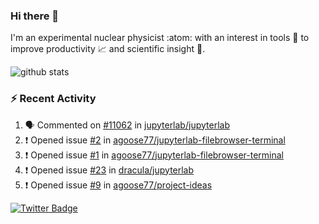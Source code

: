 ### Hi there 👋 

I'm an experimental nuclear physicist :atom: with an interest in tools :wrench: to improve productivity :chart_with_upwards_trend: and scientific insight :telescope:.

![github stats](https://github-readme-stats.vercel.app/api?username=agoose77&show_icons=true&hide_rank=true&hide_title=true&bg_color=30,e76445,904e95&text_color=efe3ec&icon_color=efe3ec)
<!--
**agoose77/agoose77** is a ✨ _special_ ✨ repository because its `README.md` (this file) appears on your GitHub profile.

Here are some ideas to get you started:

- 🔭 I’m currently working on ...
- 🌱 I’m currently learning ...
- 👯 I’m looking to collaborate on ...
- 🤔 I’m looking for help with ...
- 💬 Ask me about ...
- 📫 How to reach me: ...
- 😄 Pronouns: ...
- ⚡ Fun fact: ...
-->

### :zap: Recent Activity
<!--START_SECTION:activity-->
1. 🗣 Commented on [#11062](https://github.com/jupyterlab/jupyterlab/issues/11062) in [jupyterlab/jupyterlab](https://github.com/jupyterlab/jupyterlab)
2. ❗️ Opened issue [#2](https://github.com/agoose77/jupyterlab-filebrowser-terminal/issues/2) in [agoose77/jupyterlab-filebrowser-terminal](https://github.com/agoose77/jupyterlab-filebrowser-terminal)
3. ❗️ Opened issue [#1](https://github.com/agoose77/jupyterlab-filebrowser-terminal/issues/1) in [agoose77/jupyterlab-filebrowser-terminal](https://github.com/agoose77/jupyterlab-filebrowser-terminal)
4. ❗️ Opened issue [#23](https://github.com/dracula/jupyterlab/issues/23) in [dracula/jupyterlab](https://github.com/dracula/jupyterlab)
5. ❗️ Opened issue [#9](https://github.com/agoose77/project-ideas/issues/9) in [agoose77/project-ideas](https://github.com/agoose77/project-ideas)
<!--END_SECTION:activity-->


[![Twitter Badge](https://img.shields.io/twitter/follow/agoose77?style=flat-square&logo=Twitter&logoColor=white&color=cornflowerblue)](https://twitter.com/agoose77)
